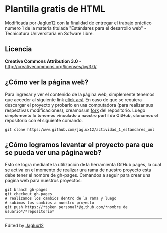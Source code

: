 Plantilla gratis de HTML
=============

Modificada por Jaglux12 con la finalidad de entregar el trabajo práctico numero 1 de la materia titulada "Estándares para el desarrollo
web" - Tecnicatura Universitaria en Sofware Libre.

Licencia
-------
**Creative Commons Attribution 3.0** - http://creativecommons.org/licenses/by/3.0/

¿Cómo ver la página web?
-------
Para ingresar y ver el contenido de la página web, simplemente tenemos que acceder al siguiente link [click acá.](https://jaglux12.github.io/actividad_1_estandares_unl)
En caso de que se requiera descargar el proyecto y probarlo en una computadora (para realizar sus respectivas modificaciones), creamos
un [fork](https://docs.github.com/es/get-started/quickstart/fork-a-repo) del repositorio. Luego simplemente lo tenemos vinculado a nuestro
perfil de GitHub, clonamos el repositorio con el siguiente comando.

	git clone https:/www.github.com/jaglux12/actividad_1_estandares_unl

¿Cómo logramos levantar el proyecto para que se pueda ver una página web?
------
Esto se logra mediante la utilización de la herramienta GitHub pages, la cual se activa en el momento de realizar una rama de nuestro proyecto
esta debe tener el nombre de gh-pages.
Comandos a seguir para crear una página web para nuestros proyectos:

	git branch gh-pages
	git checkout gh-pages
	# realizamos los cambios dentro de la rama y luego
	# subimos los cambios a nuestro proyecto
	git push https://*token personal*@github.com/*nombre de usuario*/*repositorio*

----
Edited by [Jaglux12](https://www.github.com/jaglux12)
